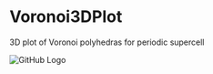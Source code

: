 # Voronoi3DPlot
3D plot of Voronoi polyhedras for periodic supercell


![GitHub Logo](https://github.com/Dmitry-Skachkov/SchottkyBarrier/blob/main/Docs/logo.jpg)
